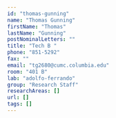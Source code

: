 ```yaml
---
id: "thomas-gunning"
name: "Thomas Gunning"
firstName: "Thomas"
lastName: "Gunning"
postNominalLetters: ""
title: "Tech B "
phone: "851-5292"
fax: ""
email: "tg2680@cumc.columbia.edu"
room: "401 B"
lab: "adolfo-ferrando"
group: "Research Staff"
researchAreas: []
url: []
tags: []
---
```

